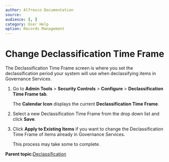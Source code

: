 ```yaml
---
author: Alfresco Documentation
source: 
audience: [, ]
category: User Help
option: Records Management
---
```


# Change Declassification Time Frame

The Declassification Time Frame screen is where you set the declassification period your system will use when declassifying items in Governance Services.

1.  Go to **Admin Tools** \> **Security Controls** \> **Configure** \> **Declassification Time Frame tab**.

    The **Calendar Icon** displays the current **Declassification Time Frame**.

2.  Select a new Declassification Time Frame from the drop down list and click **Save**.

3.  Click **Apply to Existing Items** if you want to change the Declassification Time Frame of items already in Governance Services.

    This process may take some to complete.


**Parent topic:**[Declassification](../concepts/rm-declassification.md)

